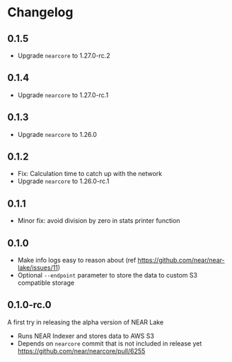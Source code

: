 # Changelog

## 0.1.5

* Upgrade `nearcore` to 1.27.0-rc.2

## 0.1.4

* Upgrade `nearcore` to 1.27.0-rc.1

## 0.1.3

* Upgrade `nearcore` to 1.26.0

## 0.1.2

* Fix: Calculation time to catch up with the network
* Upgrade `nearcore` to 1.26.0-rc.1

## 0.1.1

* Minor fix: avoid division by zero in stats printer function

## 0.1.0

* Make info logs easy to reason about (ref https://github.com/near/near-lake/issues/11)
* Optional `--endpoint` parameter to store the data to custom S3 compatible storage

## 0.1.0-rc.0

A first try in releasing the alpha version of NEAR Lake

* Runs NEAR Indexer and stores data to AWS S3
* Depends on `nearcore` commit that is not included in release yet https://github.com/near/nearcore/pull/6255
